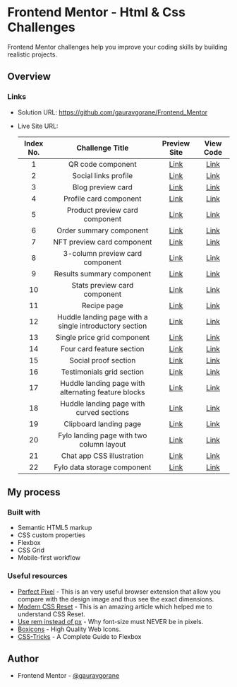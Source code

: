 # Frontend Mentor - Html & Css Challenges

Frontend Mentor challenges help you improve your coding skills by building realistic projects. 

## Overview

### Links

- Solution URL: <https://github.com/gauravgorane/Frontend_Mentor>

- Live Site URL:

  | Index No. | Challenge Title | Preview Site | View Code |
  |:----------:|:----------:|:----------:|:----------:|
  | 1 | QR code component | [Link](https://gauravgorane.github.io/Frontend_Mentor/Qr_Code/) | [Link](https://github.com/gauravgorane/Frontend_Mentor/tree/main/Qr_Code)
  | 2 | Social links profile | [Link](https://gauravgorane.github.io/Frontend_Mentor/Social_links_profile/) | [Link](https://github.com/gauravgorane/Frontend_Mentor/tree/main/Social_links_profile)
  | 3 | Blog preview card | [Link](https://gauravgorane.github.io/Frontend_Mentor/Blog_preview_card/) | [Link](https://github.com/gauravgorane/Frontend_Mentor/tree/main/Blog_preview_card)
  | 4 | Profile card component | [Link](https://gauravgorane.github.io/Frontend_Mentor/Profile_card_component/) | [Link](https://github.com/gauravgorane/Frontend_Mentor/tree/main/Profile_card_component)
  | 5 | Product preview card component | [Link](https://gauravgorane.github.io/Frontend_Mentor/Product_preview_card_component/) | [Link](https://github.com/gauravgorane/Frontend_Mentor/tree/main/Product_preview_card_component)
  | 6 | Order summary component | [Link](https://gauravgorane.github.io/Frontend_Mentor/Order_summary_component/) | [Link](https://github.com/gauravgorane/Frontend_Mentor/tree/main/Order_summary_component)
  | 7 | NFT preview card component | [Link](https://gauravgorane.github.io/Frontend_Mentor/Nft_preview_card_component/) | [Link](https://github.com/gauravgorane/Frontend_Mentor/tree/main/Nft_preview_card_component)
  | 8 | 3-column preview card component | [Link](https://gauravgorane.github.io/Frontend_Mentor/3_column_preview_card_component/) | [Link](https://github.com/gauravgorane/Frontend_Mentor/tree/main/3_column_preview_card_component)
  | 9 | Results summary component | [Link](https://gauravgorane.github.io/Frontend_Mentor/Results_summary_component/) | [Link](https://github.com/gauravgorane/Frontend_Mentor/tree/main/Results_summary_component)
  | 10 | Stats preview card component | [Link](https://gauravgorane.github.io/Frontend_Mentor/Stats_preview_card_component/) | [Link](https://github.com/gauravgorane/Frontend_Mentor/tree/main/Stats_preview_card_component)
  | 11 | Recipe page | [Link](https://gauravgorane.github.io/Frontend_Mentor/Recipe_page/) | [Link](https://github.com/gauravgorane/Frontend_Mentor/tree/main/Recipe_page)
  | 12 | Huddle landing page with a single introductory section | [Link](https://gauravgorane.github.io/Frontend_Mentor/Huddle_landing_page_with_single_introductory_section/) | [Link](https://github.com/gauravgorane/Frontend_Mentor/tree/main/Huddle_landing_page_with_single_introductory_section)
  | 13 | Single price grid component | [Link](https://gauravgorane.github.io/Frontend_Mentor/Single_price_grid_component/) | [Link](https://github.com/gauravgorane/Frontend_Mentor/tree/main/Single_price_grid_component)
  | 14 | Four card feature section | [Link](https://gauravgorane.github.io/Frontend_Mentor/Four_card_feature_section/) | [Link](https://github.com/gauravgorane/Frontend_Mentor/tree/main/Four_card_feature_section)
  | 15 | Social proof section | [Link](https://gauravgorane.github.io/Frontend_Mentor/Social_proof_section/) | [Link](https://github.com/gauravgorane/Frontend_Mentor/tree/main/Social_proof_section)
  | 16 | Testimonials grid section | [Link](https://gauravgorane.github.io/Frontend_Mentor/Testimonials_grid_section) | [Link](https://github.com/gauravgorane/Frontend_Mentor/tree/main/Testimonials_grid_section)
  | 17 | Huddle landing page with alternating feature blocks | [Link](https://gauravgorane.github.io/Frontend_Mentor/Huddle_landing_page_with_alternating_feature_blocks/) | [Link](https://github.com/gauravgorane/Frontend_Mentor/tree/main/Huddle_landing_page_with_alternating_feature_blocks)
  | 18 | Huddle landing page with curved sections | [Link](https://gauravgorane.github.io/Frontend_Mentor/Huddle_landing_page_with_curved_sections/) | [Link](https://github.com/gauravgorane/Frontend_Mentor/tree/main/Huddle_landing_page_with_curved_sections)
  | 19 | Clipboard landing page | [Link](https://gauravgorane.github.io/Frontend_Mentor/clipboard_landing_page/) | [Link](https://github.com/gauravgorane/Frontend_Mentor/tree/main/clipboard_landing_page)
  | 20 | Fylo landing page with two column layout | [Link](https://gauravgorane.github.io/Frontend_Mentor/Fylo_landing_page_with_two_column_layout/) | [Link](https://github.com/gauravgorane/Frontend_Mentor/tree/main/Fylo_landing_page_with_two_column_layout)
  | 21 | Chat app CSS illustration | [Link](https://gauravgorane.github.io/Frontend_Mentor/Chat_app_css_illustration/) | [Link](https://github.com/gauravgorane/Frontend_Mentor/tree/main/Chat_app_css_illustration)
  | 22 | Fylo data storage component | [Link](https://gauravgorane.github.io/Frontend_Mentor/Fylo_data_storage_component/) | [Link](https://github.com/gauravgorane/Frontend_Mentor/tree/main/Fylo_data_storage_component)


## My process

### Built with

- Semantic HTML5 markup
- CSS custom properties
- Flexbox
- CSS Grid
- Mobile-first workflow

### Useful resources

- [Perfect Pixel](https://chromewebstore.google.com/detail/perfectpixel-by-welldonec/dkaagdgjmgdmbnecmcefdhjekcoceebi) - This is an very useful browser extension that allow you compare with the design image and thus see the exact dimensions.
- [Modern CSS Reset](https://piccalil.li/blog/a-more-modern-css-reset/) - This is an amazing article which helped me to understand CSS Reset.
- [Use rem instead of px](https://fedmentor.dev/posts/font-size-px/) - Why font-size must NEVER be in pixels.
- [Boxicons](https://boxicons.com/) - High Quality Web Icons.
- [CSS-Tricks](https://css-tricks.com/snippets/css/a-guide-to-flexbox/) - A Complete Guide to Flexbox

## Author

- Frontend Mentor - [@gauravgorane](https://www.frontendmentor.io/profile/gauravgorane)
